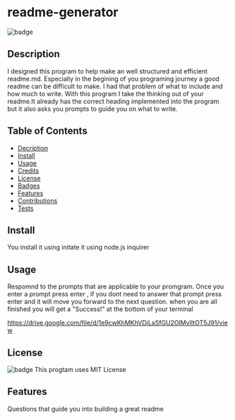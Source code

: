 # readme-generator

![badge](https://img.shields.io/badge/license-MIT-brightgreen)

## Description
I designed this program to help make an well structured and efficient readme.md. Especially in the begining of you programing journey a good readme can be difficult to make. I had that problem of what to include and how much to write. With this program I take the thinking out of your readme.It already has the correct heading implemented into the program but it also asks you prompts to guide you on what to write. 

## Table of Contents
* [Decription](#Description) 
* [Install](#Install)
* [Usage](#Usage) 
* [Credits](#Credits)
* [License](#License)
* [Badges](#Badges)
* [Features](#Features)
* [Contributions](#Constribution)
* [Tests](#Tests)

## Install
You install it using initate it using node.js inquirer
## Usage
Respomnd to the prompts that are applicable to your promgram. Once you enter a prompt press enter , if you dont need to answer that prompt press enter and it will move you forward to the next question. when you are all finished you will get a "Success!" at the bottom of your terminal

https://drive.google.com/file/d/1e9cwKhMKhVDiLaSfGU2OlMvlItOT5J91/view

## License
![badge](https://img.shields.io/badge/license-MIT-brightgreen)
This progtam uses MIT License
## Features
Questions that guide you into building a great readme